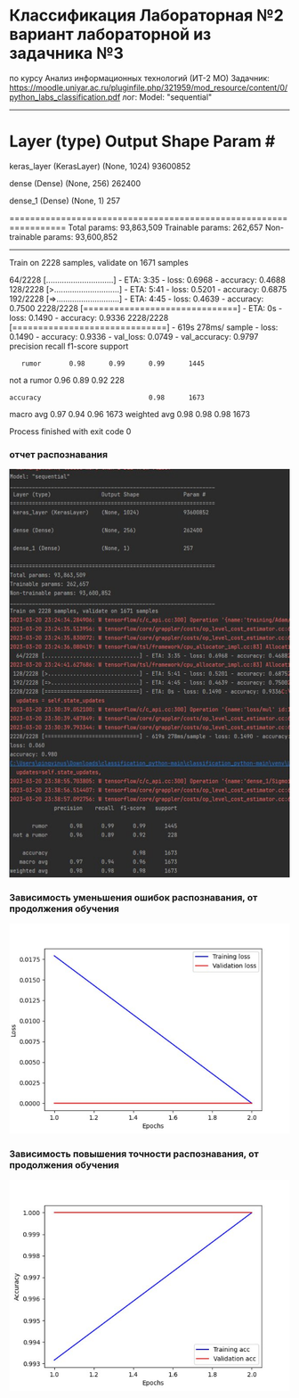 # Классификация Лабораторная №2 вариант лабораторной из задачника №3
по курсу Анализ информационных технологий (ИТ-2 МО)
Задачник: https://moodle.uniyar.ac.ru/pluginfile.php/321959/mod_resource/content/0/python_labs_classification.pdf
лог:
Model: "sequential"
_________________________________________________________________
 Layer (type)                Output Shape              Param #   
=================================================================
 keras_layer (KerasLayer)    (None, 1024)              93600852  
                                                                 
 dense (Dense)               (None, 256)               262400    
                                                                 
 dense_1 (Dense)             (None, 1)                 257       
                                                                 
=================================================================
Total params: 93,863,509
Trainable params: 262,657
Non-trainable params: 93,600,852
_________________________________________________________________
Train on 2228 samples, validate on 1671 samples

64/2228 [..............................] - ETA: 3:35 - loss: 0.6968 - accuracy: 0.4688
128/2228 [>.............................] - ETA: 5:41 - loss: 0.5201 - accuracy: 0.6875
192/2228 [=>............................] - ETA: 4:45 - loss: 0.4639 - accuracy: 0.7500
2228/2228 [==============================] - ETA: 0s - loss: 0.1490 - accuracy: 0.9336
2228/2228 [==============================] - 619s 278ms/
sample - loss: 0.1490 - accuracy: 0.9336 - val_loss: 0.0749 - val_accuracy: 0.9797
precision    recall  f1-score   support

       rumor       0.98      0.99      0.99      1445
 not a rumor       0.96      0.89      0.92       228

    accuracy                           0.98      1673
   macro avg       0.97      0.94      0.96      1673
weighted avg       0.98      0.98      0.98      1673


Process finished with exit code 0

### отчет распознавания
![alt text](https://github.com/aiserrock/classification_python/blob/main/log2.jpg) 

### Зависимость уменьшения ошибок распознавания, от продолжения обучения  
![alt text](https://github.com/aiserrock/classification_python/blob/main/epoch_losses.jpg) 
### Зависимость повышения точности распознавания, от продолжения обучения  
![alt text](https://github.com/aiserrock/classification_python/blob/main/epoch_acc.jpg) 
